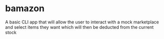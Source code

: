 # bamazon
A basic CLI app that will allow the user to interact with a mock marketplace and select items they want which will then be deducted from the current stock
